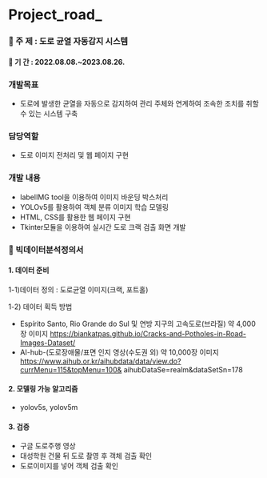 # Project_road_

### 📌 주    제 : 도로 균열 자동감지 시스템
#### 📆 기    간 : 2022.08.08.~2023.08.26.
### 개발목표
- 도로에 발생한 균열을 자동으로 감지하여 관리 주체와 연계하여 조속한 조치를 취할 수 있는 시스템 구축
### 담당역할
- 도로 이미지 전처리 및 웹 페이지 구현
### 개발 내용
- labelIMG tool을 이용하여 이미지 바운딩 박스처리
- YOLOv5를 활용하여 객체 분류 이미지 학습 모델링
- HTML, CSS를 활용한 웹 페이지 구현
- Tkinter모듈을 이용하여 실시간 도로 크랙 검출 화면 개발

### 📌 빅데이터분석정의서
#### 1. 데이터 준비
 1-1)데이터 정의 : 도로균열 이미지(크랙, 포트홀)
 
 1-2) 데이터 획득 방법
- Espírito Santo, Rio Grande do Sul 및 연방 지구의 고속도로(브라질) 약 4,000장 이미지
  https://biankatpas.github.io/Cracks-and-Potholes-in-Road-Images-Dataset/
- AI-hub-(도로장애물/표면 인지 영상(수도권 외) 약 10,000장 이미지
  https://www.aihub.or.kr/aihubdata/data/view.do?currMenu=115&topMenu=100&
  aihubDataSe=realm&dataSetSn=178

#### 2. 모델링 가능 알고리즘
- yolov5s, yolov5m

#### 3. 검증
- 구글 도로주행 영상
- 대성학원 건물 뒤 도로 촬영 후 객체 검출 확인
- 도로이미지를 넣어 객체 검출 확인
